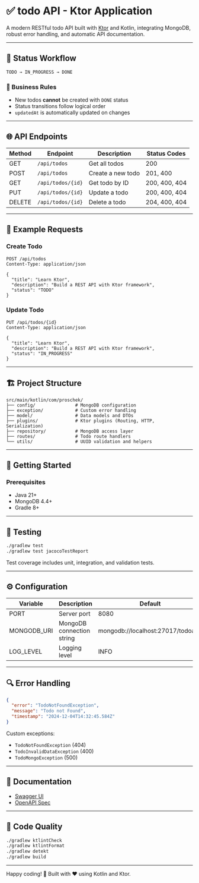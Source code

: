 # ✅ todo API - Ktor Application

A modern RESTful todo API built with [Ktor](https://ktor.io/) and Kotlin, integrating MongoDB, robust error handling, and automatic API documentation.

---

## 🚦 Status Workflow

`TODO → IN_PROGRESS → DONE`

### 📌 Business Rules

- New todos **cannot** be created with `DONE` status
- Status transitions follow logical order
- `updatedAt` is automatically updated on changes

---

## 🌐 API Endpoints

| Method | Endpoint          | Description       | Status Codes  |
| ------ | ----------------- | ----------------- | ------------- |
| GET    | `/api/todos`      | Get all todos     | 200           |
| POST   | `/api/todos`      | Create a new todo | 201, 400      |
| GET    | `/api/todos/{id}` | Get todo by ID    | 200, 400, 404 |
| PUT    | `/api/todos/{id}` | Update a todo     | 200, 400, 404 |
| DELETE | `/api/todos/{id}` | Delete a todo     | 204, 400, 404 |

---

## 🔁 Example Requests

### Create Todo

```http
POST /api/todos
Content-Type: application/json

{
  "title": "Learn Ktor",
  "description": "Build a REST API with Ktor framework",
  "status": "TODO"
}
```

### Update Todo

```http
PUT /api/todos/{id}
Content-Type: application/json

{
  "title": "Learn Ktor",
  "description": "Build a REST API with Ktor framework",
  "status": "IN_PROGRESS"
}
```

---

## 🏗️ Project Structure

```config
src/main/kotlin/com/proschek/
├── config/               # MongoDB configuration
├── exception/            # Custom error handling
├── model/                # Data models and DTOs
├── plugins/              # Ktor plugins (Routing, HTTP, Serialization)
├── repository/           # MongoDB access layer
├── routes/               # Todo route handlers
└── utils/                # UUID validation and helpers
```

---

## 🚀 Getting Started

### Prerequisites

- Java 21+
- MongoDB 4.4+
- Gradle 8+

---

## 🧪 Testing

```bash
./gradlew test
./gradlew test jacocoTestReport
```

Test coverage includes unit, integration, and validation tests.

---

## ⚙️ Configuration

| Variable    | Description               | Default                           |
| ----------- | ------------------------- | --------------------------------- |
| PORT        | Server port               | 8080                              |
| MONGODB_URI | MongoDB connection string | mongodb://localhost:27017/todoapp |
| LOG_LEVEL   | Logging level             | INFO                              |

---

## 🔍 Error Handling

```json
{
  "error": "TodoNotFoundException",
  "message": "Todo not Found",
  "timestamp": "2024-12-04T14:32:45.584Z"
}
```

Custom exceptions:

- `TodoNotFoundException` (404)
- `TodoInvalidDataException` (400)
- `TodoMongoException` (500)

---

## 📖 Documentation

- [Swagger UI](http://localhost:8080/swagger)
- [OpenAPI Spec](http://localhost:8080/openapi)

---

## 🔧 Code Quality

```bash
./gradlew ktlintCheck
./gradlew ktlintFormat
./gradlew detekt
./gradlew build
```

---

Happy coding! 🎉 Built with ❤️ using Kotlin and Ktor.
